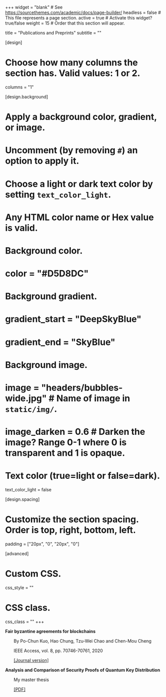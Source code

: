 +++
widget = "blank"  # See https://sourcethemes.com/academic/docs/page-builder/
headless = false  # This file represents a page section.
active = true  # Activate this widget? true/false
weight = 15  # Order that this section will appear.

title = "Publications and Preprints"
subtitle = ""

[design]
  # Choose how many columns the section has. Valid values: 1 or 2.
  columns = "1"

[design.background]
  # Apply a background color, gradient, or image.
  #   Uncomment (by removing `#`) an option to apply it.
  #   Choose a light or dark text color by setting `text_color_light`.
  #   Any HTML color name or Hex value is valid.

  # Background color.
  # color = "#D5D8DC"
  
  # Background gradient.
  # gradient_start = "DeepSkyBlue"
  # gradient_end = "SkyBlue"
  
  # Background image.
  # image = "headers/bubbles-wide.jpg"  # Name of image in `static/img/`.
  # image_darken = 0.6  # Darken the image? Range 0-1 where 0 is transparent and 1 is opaque.

  # Text color (true=light or false=dark).
  text_color_light = false

[design.spacing]
  # Customize the section spacing. Order is top, right, bottom, left.
  padding = ["20px", "0", "20px", "0"]

[advanced]
 # Custom CSS. 
 css_style = ""
 
 # CSS class.
 css_class = ""
+++

**Fair byzantine agreements for blockchains**

  &nbsp;&nbsp;&nbsp;&nbsp;&nbsp;&nbsp;
  By Po-Chun Kuo, Hao Chung, Tzu-Wei Chao and Chen-Mou Cheng

  &nbsp;&nbsp;&nbsp;&nbsp;&nbsp;&nbsp;
  IEEE Access, vol. 8, pp. 70746-70761, 2020

  &nbsp;&nbsp;&nbsp;&nbsp;&nbsp;&nbsp;
[\[Journal version\]](https://ieeexplore.ieee.org/document/9062491?source=authoralert)


**Analysis and Comparison of Security Proofs of Quantum Key Distribution**

  &nbsp;&nbsp;&nbsp;&nbsp;&nbsp;&nbsp;
  My master thesis
  
  &nbsp;&nbsp;&nbsp;&nbsp;&nbsp;&nbsp;
[\[PDF\]](/files/ntumasterthesis.pdf)
